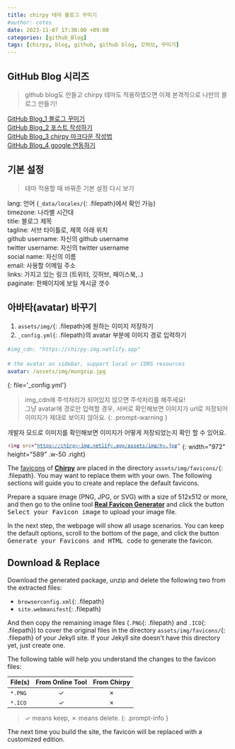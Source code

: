 ```yaml
---
title: chirpy 테마 블로그 꾸미기
#author: cotes
date: 2023-11-07 17:30:00 +09:00
categories: [github_Blog]
tags: [chirpy, blog, github, github blog, 깃허브, 꾸미기]
---
```


## GitHub Blog 시리즈
> github blog도 만들고 chirpy 테마도 적용하였으면 이제 본격적으로 나만의 블로그 만들기!

[GitHub Blog_1 블로그 꾸미기]()\
[GitHub Blog_2 포스트 작성하기]()\
[GitHub Blog_3 chirpy 마크다운 작성법]()\
[GitHub Blog_4 google 연동하기]()

## 기본 설정

> 테마 적용할 때 바꿔준 기본 설정 다시 보기

lang: 언어 (`_data/locales/`{: .filepath}에서 확인 가능)  
timezone: 나라별 시간대  
title: 블로그 제목  
tagline: 서브 타이틀로, 제목 아래 위치  
github username: 자신의 github username  
twitter username: 자신의 twitter username  
social name: 자신의 이름  
       email: 사용할 이메일 주소  
       links: 가지고 있는 링크 (트위터, 깃허브, 페이스북,..)  
paginate: 한페이지에 보일 게시글 갯수  

## 아바타(avatar) 바꾸기
1. `assets/img/`{: .filepath}에 원하는 이미지 저장하기
2. `_config.yml`{: .filepath}의 avatar 부분에 이미지 경로 입력하기

```yml
#img_cdn: "https://chirpy-img.netlify.app"

# the avatar on sidebar, support local or CORS resources
avatar: /assets/img/mungzip.jpg
```
{: file='_config.yml'}

> img_cdn에 주석처리가 되어있지 않으면 주석처리를 해주세요!\
  그냥 avatar에 경로만 입력할 경우, 서버로 확인해보면 이미지가 url로 저장되어 이미지가 제대로 보이지 않아요.
{: .prompt-warning }

개발자 모드로 이미지를 확인해보면 이미지가 어떻게 저장되었는지 확인 할 수 있어요.

![Desktop View](/_posts/2023-11-07/image_url.jpg){: width="972" height="589" .w-50 .right}

The [favicons](https://www.favicon-generator.org/about/) of [**Chirpy**](https://github.com/cotes2020/jekyll-theme-chirpy/) are placed in the directory `assets/img/favicons/`{: .filepath}. You may want to replace them with your own. The following sections will guide you to create and replace the default favicons.



Prepare a square image (PNG, JPG, or SVG) with a size of 512x512 or more, and then go to the online tool [**Real Favicon Generator**](https://realfavicongenerator.net/) and click the button <kbd>Select your Favicon image</kbd> to upload your image file.

In the next step, the webpage will show all usage scenarios. You can keep the default options, scroll to the bottom of the page, and click the button <kbd>Generate your Favicons and HTML code</kbd> to generate the favicon.

## Download & Replace

Download the generated package, unzip and delete the following two from the extracted files:

- `browserconfig.xml`{: .filepath}
- `site.webmanifest`{: .filepath}

And then copy the remaining image files (`.PNG`{: .filepath} and `.ICO`{: .filepath}) to cover the original files in the directory `assets/img/favicons/`{: .filepath} of your Jekyll site. If your Jekyll site doesn't have this directory yet, just create one.

The following table will help you understand the changes to the favicon files:

| File(s)             | From Online Tool                  | From Chirpy |
|---------------------|:---------------------------------:|:-----------:|
| `*.PNG`             | ✓                                 | ✗           |
| `*.ICO`             | ✓                                 | ✗           |

>  ✓ means keep, ✗ means delete.
{: .prompt-info }

The next time you build the site, the favicon will be replaced with a customized edition.

